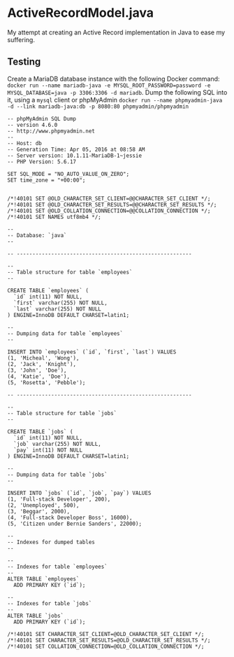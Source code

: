 # ActiveRecordModel.java
My attempt at creating an Active Record implementation in Java to ease my suffering.

## Testing
Create a MariaDB database instance with the following Docker command: `docker run --name mariadb-java -e MYSQL_ROOT_PASSWORD=password -e MYSQL_DATABASE=java -p 3306:3306 -d mariadb`.
Dump the following SQL into it, using a `mysql` client or phpMyAdmin `docker run --name phpmyadmin-java -d --link mariadb-java:db -p 8080:80 phpmyadmin/phpmyadmin`

```
-- phpMyAdmin SQL Dump
-- version 4.6.0
-- http://www.phpmyadmin.net
--
-- Host: db
-- Generation Time: Apr 05, 2016 at 08:58 AM
-- Server version: 10.1.11-MariaDB-1~jessie
-- PHP Version: 5.6.17

SET SQL_MODE = "NO_AUTO_VALUE_ON_ZERO";
SET time_zone = "+00:00";


/*!40101 SET @OLD_CHARACTER_SET_CLIENT=@@CHARACTER_SET_CLIENT */;
/*!40101 SET @OLD_CHARACTER_SET_RESULTS=@@CHARACTER_SET_RESULTS */;
/*!40101 SET @OLD_COLLATION_CONNECTION=@@COLLATION_CONNECTION */;
/*!40101 SET NAMES utf8mb4 */;

--
-- Database: `java`
--

-- --------------------------------------------------------

--
-- Table structure for table `employees`
--

CREATE TABLE `employees` (
  `id` int(11) NOT NULL,
  `first` varchar(255) NOT NULL,
  `last` varchar(255) NOT NULL
) ENGINE=InnoDB DEFAULT CHARSET=latin1;

--
-- Dumping data for table `employees`
--

INSERT INTO `employees` (`id`, `first`, `last`) VALUES
(1, 'Micheal', 'Wong'),
(2, 'Jack', 'Knight'),
(3, 'John', 'Doe'),
(4, 'Katie', 'Doe'),
(5, 'Rosetta', 'Pebble');

-- --------------------------------------------------------

--
-- Table structure for table `jobs`
--

CREATE TABLE `jobs` (
  `id` int(11) NOT NULL,
  `job` varchar(255) NOT NULL,
  `pay` int(11) NOT NULL
) ENGINE=InnoDB DEFAULT CHARSET=latin1;

--
-- Dumping data for table `jobs`
--

INSERT INTO `jobs` (`id`, `job`, `pay`) VALUES
(1, 'Full-stack Developer', 200),
(2, 'Unemployed', 500),
(3, 'Beggar', 2000),
(4, 'Full-stack Developer Boss', 16000),
(5, 'Citizen under Bernie Sanders', 22000);

--
-- Indexes for dumped tables
--

--
-- Indexes for table `employees`
--
ALTER TABLE `employees`
  ADD PRIMARY KEY (`id`);

--
-- Indexes for table `jobs`
--
ALTER TABLE `jobs`
  ADD PRIMARY KEY (`id`);

/*!40101 SET CHARACTER_SET_CLIENT=@OLD_CHARACTER_SET_CLIENT */;
/*!40101 SET CHARACTER_SET_RESULTS=@OLD_CHARACTER_SET_RESULTS */;
/*!40101 SET COLLATION_CONNECTION=@OLD_COLLATION_CONNECTION */;
```
